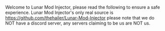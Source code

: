 Welcome to Lunar Mod Injector, please read the following to ensure a safe experience.
Lunar Mod Injector's only real source is https://github.com/thehailer/Lunar-Mod-Injector please note that we do NOT have a discord server, any servers claiming to be us are NOT us.
